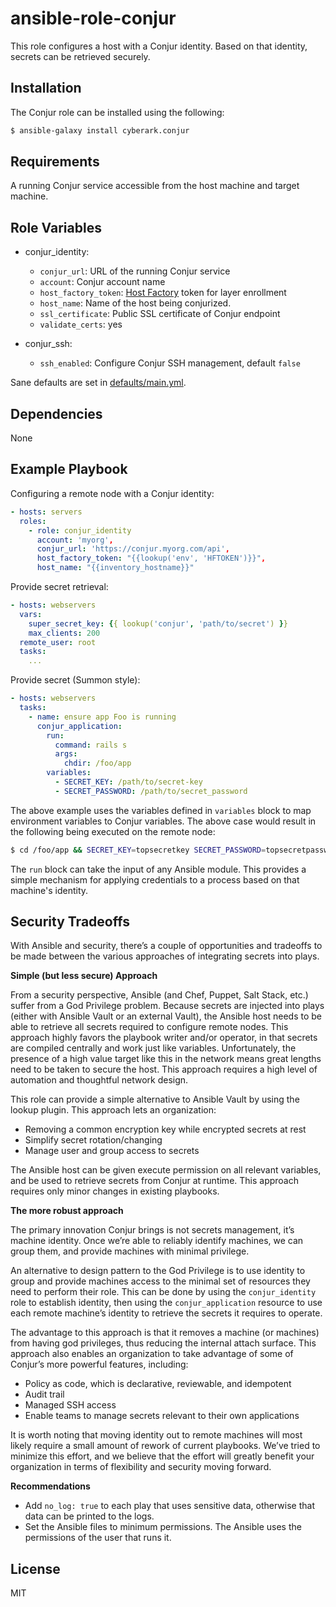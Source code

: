 ansible-role-conjur
=========

This role configures a host with a Conjur identity. Based on that identity, secrets
can be retrieved securely.

Installation
------------

The Conjur role can be installed using the following:

```sh
$ ansible-galaxy install cyberark.conjur
```

Requirements
------------

A running Conjur service accessible from the host machine and target machine.

Role Variables
--------------
* conjur_identity:
  * `conjur_url`: URL of the running Conjur service
  * `account`: Conjur account name
  * `host_factory_token`: [Host Factory](https://developer.conjur.net/reference/services/host_factory/) token for layer enrollment
  * `host_name`: Name of the host being conjurized.
  * `ssl_certificate`: Public SSL certificate of Conjur endpoint
  * `validate_certs`: yes

* conjur_ssh:
  * `ssh_enabled`: Configure Conjur SSH management, default `false`


Sane defaults are set in [defaults/main.yml](defaults/main.yml).

Dependencies
------------

None

Example Playbook
----------------

Configuring a remote node with a Conjur identity:
```yml
- hosts: servers
  roles:
    - role: conjur_identity
      account: 'myorg',
      conjur_url: 'https://conjur.myorg.com/api',
      host_factory_token: "{{lookup('env', 'HFTOKEN')}}",
      host_name: "{{inventory_hostname}}"
```

Provide secret retrieval:
```yml
- hosts: webservers
  vars:
    super_secret_key: {{ lookup('conjur', 'path/to/secret') }}
    max_clients: 200
  remote_user: root
  tasks:
    ...
```

Provide secret (Summon style):
```yml
- hosts: webservers
  tasks:
    - name: ensure app Foo is running
      conjur_application:
        run:
          command: rails s
          args:
            chdir: /foo/app
        variables:
          - SECRET_KEY: /path/to/secret-key
          - SECRET_PASSWORD: /path/to/secret_password
```
The above example uses the variables defined in `variables` block to map environment
variables to Conjur variables. The above case would result in the following being
executed on the remote node:
```sh
$ cd /foo/app && SECRET_KEY=topsecretkey SECRET_PASSWORD=topsecretpassword rails s
```
The `run` block can take the input of any Ansible module. This provides a simple
mechanism for applying credentials to a process based on that machine's identity.


Security Tradeoffs
------------------
With Ansible and security, there’s a couple of opportunities and tradeoffs to be made between the various approaches of integrating secrets into plays.  

**Simple (but less secure) Approach**

From a security perspective, Ansible (and Chef, Puppet, Salt Stack, etc.) suffer from a God Privilege problem. Because secrets are injected into plays (either with Ansible Vault or an external Vault), the Ansible host needs to be able to retrieve all secrets required to configure remote nodes. This approach highly favors the playbook writer and/or operator, in that secrets are compiled centrally and work just like variables. Unfortunately, the presence of a high value target like this in the network means great lengths need to be taken to secure the host. This approach requires a high level of automation and thoughtful network design.  

This role can provide a simple alternative to Ansible Vault by using the lookup plugin. This approach lets an organization:
* Removing a common encryption key while encrypted secrets at rest
* Simplify secret rotation/changing
* Manage user and group access to secrets

The Ansible host can be given execute permission on all relevant variables, and be used to retrieve secrets from Conjur at runtime.  This approach requires only minor changes in existing playbooks.

**The more robust approach**

The primary innovation Conjur brings is not secrets management, it’s machine identity.  Once we’re able to reliably identify machines, we can group them, and provide machines with minimal privilege.  

An alternative to design pattern to the God Privilege is to use identity to group and provide machines access to the minimal set of resources they need to perform their role.  This can be done by using the `conjur_identity` role to establish identity, then using the `conjur_application` resource to use each remote machine’s identity to retrieve the secrets it requires to operate.

The advantage to this approach is that it removes a machine (or machines) from having god privileges, thus reducing the internal attach surface.  This approach also enables an organization to take advantage of some of Conjur’s more powerful features, including:
* Policy as code, which is declarative, reviewable, and idempotent
* Audit trail
* Managed SSH access
* Enable teams to manage secrets relevant to their own applications

It is worth noting that moving identity out to remote machines will most likely require a small amount of rework of current playbooks.  We’ve tried to minimize this effort, and we believe that the effort will greatly benefit your organization in terms of flexibility and security moving forward.

**Recommendations**
* Add `no_log: true` to each play that uses sensitive data, otherwise that data can be printed to the logs.
* Set the Ansible files to minimum permissions. The Ansible uses the permissions of the user that runs it. 

License
-------

MIT
